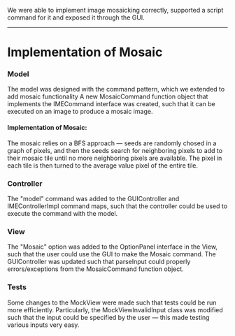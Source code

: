 We were able to implement image mosaicking correctly, supported a script command for it and exposed
it through the GUI.

---
# Implementation of Mosaic
### Model
The model was designed with the command pattern, which we extended to add mosaic functionality
A new MosaicCommand function object that implements the IMECommand interface was created, 
such that it can be executed on an image to produce a mosaic image. 

#### Implementation of Mosaic:
The mosaic relies on a BFS approach — seeds are randomly chosed
in a graph of pixels, and then the seeds search for neighboring pixels
to add to their mosaic tile until no more neighboring pixels are available.
The pixel in each tile is then turned to the average value pixel
of the entire tile.

### Controller
The "model" command was added to the GUIController and IMEControllerImpl command maps,
such that the controller could be used to execute the command with the model. 

### View
The "Mosaic" option was added to the OptionPanel interface in the View, such that the
user could use the GUI to make the Mosaic command. The GUIController was updated
such that parseInput could properly errors/exceptions from the MosaicCommand
function object.

### Tests
Some changes to the MockView were made such that tests could be 
run more efficiently. Particularly, the MockViewInvalidInput class was
modified such that the input could be specified by the user — this
made testing various inputs very easy.